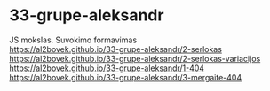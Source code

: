 # 33-grupe-aleksandr
 JS mokslas. Suvokimo formavimas <br>
https://al2bovek.github.io/33-grupe-aleksandr/2-serlokas <br>
https://al2bovek.github.io/33-grupe-aleksandr/2-serlokas-variacijos <br>
https://al2bovek.github.io/33-grupe-aleksandr/1-404
https://al2bovek.github.io/33-grupe-aleksandr/3-mergaite-404
